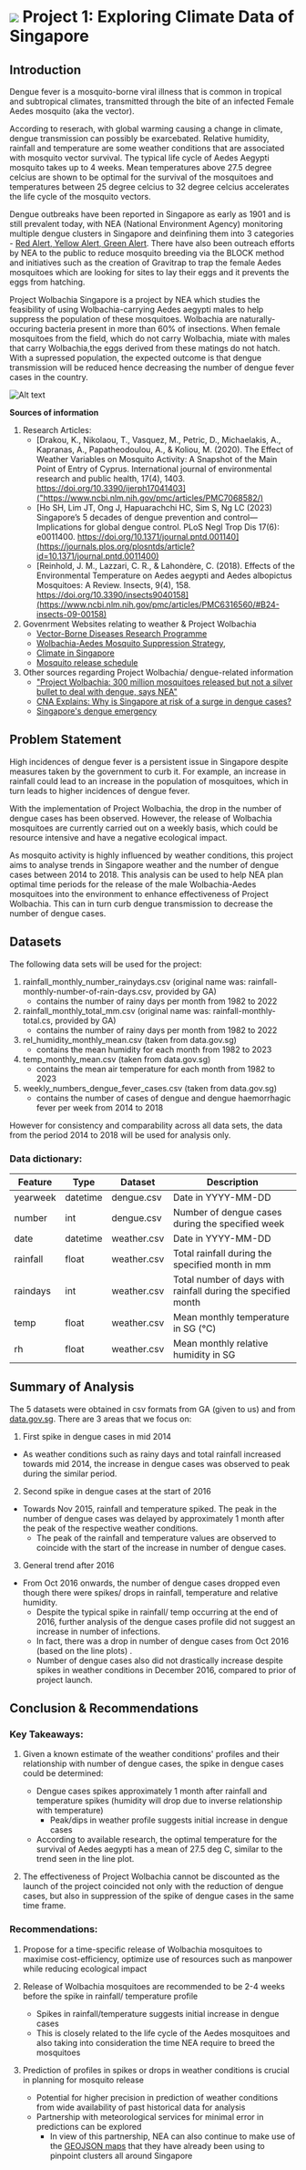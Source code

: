 # ![](https://ga-dash.s3.amazonaws.com/production/assets/logo-9f88ae6c9c3871690e33280fcf557f33.png) Project 1: Exploring Climate Data of Singapore


## Introduction
Dengue fever is a mosquito-borne viral illness that is common in tropical and subtropical climates, transmitted through the bite of an infected Female Aedes mosquito (aka the vector). 

According to reserach, with global warming causing a change in climate, dengue transmission can possibly be exarcebated. Relative humidity, rainfall and temperature are some weather conditions that are associated with mosquito vector survival. The typical life cycle of Aedes Aegypti mosquito takes up to 4 weeks. Mean temperatures above 27.5 degree celcius are shown to be optimal for the survival of the mosquitoes and temperatures between 25 degree celcius to 32 degree celcius accelerates the life cycle of the mosquito vectors.

Dengue outbreaks have been reported in Singapore as early as 1901 and is still prevalent today, with NEA (National Environment Agency) monitoring multiple dengue clusters in Singapore and deinfining them into 3 categories - [Red Alert, Yellow Alert, Green Alert](https://www.nea.gov.sg/dengue-zika/dengue/dengue-clusters). There have also been outreach efforts by NEA to the public to reduce mosquito breeding via the BLOCK method and initiatives such as the creation of Gravitrap to trap the female Aedes mosquitoes which are looking for sites to lay their eggs and it prevents the eggs from hatching. 

Project Wolbachia Singapore is a project by NEA which studies the feasibility of using Wolbachia-carrying Aedes aegypti males to help suppress the population of these mosquitoes. Wolbachia are naturally-occuring bacteria present in more than 60% of insections. When female mosquitoes from the field, which do not carry Wolbachia, miate with males that carry Wolbachia,the eggs derived from these matings do not hatch. With a supressed population, the expected outcome is that dengue transmission will be reduced hence decreasing the number of dengue fever cases in the country.

![Alt text](image.png)
 

**Sources of information**
1. Research Articles:
    - [Drakou, K., Nikolaou, T., Vasquez, M., Petric, D., Michaelakis, A., Kapranas, A., Papatheodoulou, A., & Koliou, M. (2020). The Effect of Weather Variables on Mosquito Activity: A Snapshot of the Main Point of Entry of Cyprus. International journal of environmental research and public health, 17(4), 1403. https://doi.org/10.3390/ijerph17041403]("https://www.ncbi.nlm.nih.gov/pmc/articles/PMC7068582/)
    - [Ho SH, Lim JT, Ong J, Hapuarachchi HC, Sim S, Ng LC (2023) Singapore’s 5 decades of dengue prevention and control—Implications for global dengue control. PLoS Negl Trop Dis 17(6): e0011400. https://doi.org/10.1371/journal.pntd.001140](https://journals.plos.org/plosntds/article?id=10.1371/journal.pntd.0011400)
    - [Reinhold, J. M., Lazzari, C. R., & Lahondère, C. (2018). Effects of the Environmental Temperature on Aedes aegypti and Aedes albopictus Mosquitoes: A Review. Insects, 9(4), 158. https://doi.org/10.3390/insects9040158](https://www.ncbi.nlm.nih.gov/pmc/articles/PMC6316560/#B24-insects-09-00158)
2. Govenrment Websites relating to weather & Project Wolbachia
    - [Vector-Borne Diseases Research Programme](https://www.nea.gov.sg/corporate-functions/resources/research/vector-borne-diseases-research-programme)
    - [Wolbachia-Aedes Mosquito Suppression Strategy](https://www.nea.gov.sg/corporate-functions/resources/research/wolbachia-aedes-mosquito-suppression-strategy), 
    - [Climate in Singapore](https://www.weather.gov.sg/climate-climate-of-singapore/)
    - [Mosquito release schedule](https://www.nea.gov.sg/corporate-functions/resources/research/wolbachia-aedes-mosquito-suppression-strategy/wolbachia-aedes-release-schedule)
3.  Other sources regarding Project Wolbachia/ dengue-related information
    - ["Project Wolbachia: 300 million mosquitoes released but not a silver bullet to deal with dengue, says NEA"](https://www.channelnewsasia.com/singapore/project-wolbachia-mosquito-dengue-nea-facility-3773176)
    - [CNA Explains: Why is Singapore at risk of a surge in dengue cases?](https://www.channelnewsasia.com/singapore/dengue-clusters-surge-aedes-mosquito-toa-payoh-3753571)
    - [Singapore's dengue emergency](https://edition.cnn.com/2022/06/06/asia/health-dengue-singapore-emergency-climate-heat-intl-hnk/index.html)


## Problem Statement
High incidences of dengue fever is a persistent issue in Singapore despite measures taken by the government to curb it. For example, an increase in rainfall could lead to an increase in the population of mosquitoes, which in turn leads to higher incidences of dengue fever. 

With the implementation of Project Wolbachia, the drop in the number of dengue cases has been observed. However, the release of Wolbachia mosquitoes are currently carried out on a weekly basis, which could be resource intensive and have a negative ecological impact.

As mosquito activity is highly influenced by weather conditions, this project aims to analyse trends in Singapore weather and the number of dengue cases between 2014 to 2018. This analysis can be used to help NEA plan optimal time periods for the release of the male Wolbachia-Aedes mosquitoes into the environment to enhance effectiveness of Project Wolbachia. This can in turn curb dengue transmission to decrease the number of dengue cases.



## Datasets
The following data sets will be used for the project:
1. rainfall_monthly_number_rainydays.csv (original name was: rainfall-monthly-number-of-rain-days.csv, provided by GA)
    - contains the number of rainy days per month from 1982 to 2022
2. rainfall_monthly_total_mm.csv (original name was: rainfall-monthly-total.cs, provided by GA)
    - contains the number of rainy days per month from 1982 to 2022  
3. rel_humidity_monthly_mean.csv (taken from data.gov.sg)
    - contains the mean humidity for each month from 1982 to 2023
4. temp_monthly_mean.csv (taken from data.gov.sg)
    - contains the mean air temperature for each month from 1982 to 2023
5. weekly_numbers_dengue_fever_cases.csv (taken from data.gov.sg)
    - contains the number of cases of dengue and dengue haemorrhagic fever per week from 2014 to 2018

However for consistency and comparability across all data sets, the data from the period 2014 to 2018 will be used for analysis only.

 ### Data dictionary:
|Feature|Type|Dataset|Description|
|---|---|---|---|
|yearweek|datetime|dengue.csv|Date in YYYY-MM-DD|
|number|int|dengue.csv|Number of dengue cases during the specified week |
|date|datetime|weather.csv|Date in YYYY-MM-DD|
|rainfall|float|weather.csv|Total rainfall during the specified month in mm|
|raindays|int|weather.csv|Total number of days with rainfall during the specified month| 
|temp|float|weather.csv|Mean monthly temperature in SG (°C)|
|rh|float|weather.csv|Mean monthly relative humidity in SG| 


## Summary of Analysis
The 5 datasets were obtained in csv formats from GA (given to us) and from [data.gov.sg]("https://beta.data.gov.sg/"). 
There are 3 areas that we focus on:

1. First spike in dengue cases in mid 2014
- As weather conditions such as rainy days and total rainfall increased towards mid 2014, the increase in dengue cases was observed to peak during the similar period.

2. Second spike in dengue cases at the start of 2016
- Towards Nov 2015, rainfall and temperature spiked. The peak in the number of dengue cases was delayed by approximately 1 month after the peak of the respective weather conditions.
    - The peak of the rainfall and temperature values are observed to coincide with the start of the increase in number of dengue cases.
    
3. General trend after 2016
- From Oct 2016 onwards, the number of dengue cases dropped even though there were spikes/ drops in rainfall, temperature and relative humidity.
    - Despite the typical spike in rainfall/ temp occurring at the end of 2016, further analysis of the dengue cases profile did not suggest an increase in number of infections.
    - In fact, there was a drop in number of dengue cases from Oct 2016 (based on the line plots) .
    - Number of dengue cases also did not drastically increase despite spikes in weather conditions in December 2016, compared to prior of project launch.



## Conclusion & Recommendations
### Key Takeaways:
1. Given a known estimate of the weather conditions' profiles and their relationship with number of dengue cases, the spike in dengue cases could be determined:
    - Dengue cases spikes approximately 1 month after rainfall and temperature spikes (humidity will drop due to inverse relationship with temperature)
        - Peak/dips in weather profile suggests initial increase in dengue cases
    - According to available research, the optimal temperature for the survival of Aedes aegypti has a mean of 27.5 deg C, similar to the trend seen in the line plot.

2. The effectiveness of Project Wolbachia cannot be discounted as the launch of the project coincided not only with the reduction of dengue cases, but also in suppression of the spike of dengue cases in the same time frame. 


### Recommendations:
1. Propose for a time-specific release of Wolbachia mosquitoes to maximise cost-efficiency, optimize use of resources such as manpower while reducing ecological impact 

2. Release of Wolbachia mosquitoes are recommended to be 2-4 weeks before the spike in rainfall/ temperature profile 
    - Spikes in rainfall/temperature suggests initial increase in dengue cases
    - This is closely related to the life cycle of the Aedes mosquitoes and also taking into consideration the time NEA require to breed the mosquitoes

3. Prediction of profiles in spikes or drops in weather conditions is crucial in planning for mosquito release
    - Potential for higher precision in prediction of weather conditions from wide availability of past historical data for analysis
    - Partnership with meteorological services for minimal error in predictions can be explored
        - In view of this partnership, NEA can also continue to make use of the [GEOJSON maps]("https://beta.data.gov.sg/collections?query=dengue%20(cases)") that they have already been using to pinpoint clusters all around Singapore